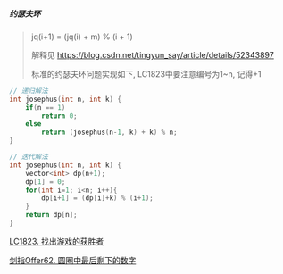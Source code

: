 ##### 约瑟夫环
> jq(i+1) = (jq(i) + m) % (i + 1)
> 
> 解释见 https://blog.csdn.net/tingyun_say/article/details/52343897
>
> 标准的约瑟夫环问题实现如下, LC1823中要注意编号为1~n, 记得+1

```CPP
// 递归解法
int josephus(int n, int k) {
	if(n == 1)
		return 0;
	else
		return (josephus(n-1, k) + k) % n;
}
```

```CPP
// 迭代解法
int josephus(int n, int k) {
    vector<int> dp(n+1);
    dp[1] = 0;
    for(int i=1; i<n; i++){
        dp[i+1] = (dp[i]+k) % (i+1);
    }
    return dp[n];
}
```

[LC1823. 找出游戏的获胜者](https://leetcode-cn.com/problems/find-the-winner-of-the-circular-game/)

[剑指Offer62. 圆圈中最后剩下的数字](https://leetcode-cn.com/problems/yuan-quan-zhong-zui-hou-sheng-xia-de-shu-zi-lcof/)
